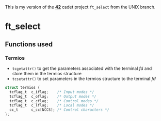 This is my version of the **[42](https://www.42.us.org/)** cadet project `ft_select` from the UNIX branch.

# ft_select

## Functions used
### Termios
* `tcgetattr()` to get the parameters associated with the terminal _fd_ and store them in the termios structure
* `tcsetattr()` to set parameters in the termios structure to the terminal _fd_
```c
struct termios {
  tcflag_t  c_iflag;    /* Input modes */
  tcflag_t  c_oflag;    /* Output modes */
  tcflag_t  c_cflag;    /* Control modes */
  tcflag_t  c_lflag;    /* Local modes */
  cc_t      c_cc[NCCS]; /* Control characters */
};
```

